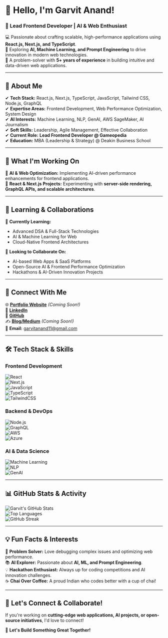 # **👋 Hello, I'm Garvit Anand!**  

### 🚀 **Lead Frontend Developer | AI & Web Enthusiast**  
💻 Passionate about crafting scalable, high-performance applications using **React.js, Next.js, and TypeScript**.   
🤖 Exploring **AI, Machine Learning, and Prompt Engineering** to drive innovation in modern web technologies.  
🎯 A problem-solver with **5+ years of experience** in building intuitive and data-driven web applications.  

---

## **📌 About Me**  
✔ **Tech Stack:** React.js, Next.js, TypeScript, JavaScript, Tailwind CSS, Node.js, GraphQL  
✔ **Expertise Areas:** Frontend Development, Web Performance Optimization, System Design  
✔ **AI Interests:** Machine Learning, NLP, GenAI, AWS SageMaker, AI Journalism  
✔ **Soft Skills:** Leadership, Agile Management, Effective Collaboration  
✔ **Current Role:** **Lead Frontend Developer @ Gameopedia**  
✔ **Education:** MBA (Leadership & Strategy) @ Deakin Business School  

---

## **💼 What I'm Working On** 
🔹 **AI & Web Optimization:** Implementing AI-driven performance enhancements for frontend applications.  
🔹 **React & Next.js Projects:** Experimenting with **server-side rendering, GraphQL APIs, and scalable architectures**.  

---

## **📖 Learning & Collaborations**  
🎯 **Currently Learning:**  
- Advanced DSA & Full-Stack Technologies  
- AI & Machine Learning for Web  
- Cloud-Native Frontend Architectures  

🤝 **Looking to Collaborate On:**  
- AI-based Web Apps & SaaS Platforms  
- Open-Source AI & Frontend Performance Optimization  
- Hackathons & AI-Driven Innovation Projects  

---

## **🔗 Connect With Me**  
🌐 [**Portfolio Website**](#) *(Coming Soon!)*  
💼 [**LinkedIn**](https://www.linkedin.com/in/garvitanand2/)  
📂 [**GitHub**](https://github.com/garvitanand2)  
✍️ [**Blog/Medium**](#) *(Coming Soon!)*  
📧 **Email:** garvitanand11@gmail.com  

---

## **🛠️ Tech Stack & Skills**  
### **Frontend Development**  
![React](https://img.shields.io/badge/React-61DAFB?style=for-the-badge&logo=react&logoColor=white)  
![Next.js](https://img.shields.io/badge/Next.js-000000?style=for-the-badge&logo=next.js&logoColor=white)  
![JavaScript](https://img.shields.io/badge/JavaScript-F7DF1E?style=for-the-badge&logo=javascript&logoColor=black)  
![TypeScript](https://img.shields.io/badge/TypeScript-3178C6?style=for-the-badge&logo=typescript&logoColor=white)  
![TailwindCSS](https://img.shields.io/badge/TailwindCSS-06B6D4?style=for-the-badge&logo=tailwindcss&logoColor=white)  

### **Backend & DevOps**  
![Node.js](https://img.shields.io/badge/Node.js-339933?style=for-the-badge&logo=nodedotjs&logoColor=white)  
![GraphQL](https://img.shields.io/badge/GraphQL-E10098?style=for-the-badge&logo=graphql&logoColor=white)  
![AWS](https://img.shields.io/badge/AWS-232F3E?style=for-the-badge&logo=amazon-aws&logoColor=white)  
![Azure](https://img.shields.io/badge/Azure-0078D4?style=for-the-badge&logo=microsoft-azure&logoColor=white)  

### **AI & Data Science**  
![Machine Learning](https://img.shields.io/badge/Machine%20Learning-F47C24?style=for-the-badge&logo=tensorflow&logoColor=white)  
![NLP](https://img.shields.io/badge/Natural%20Language%20Processing-FF6F00?style=for-the-badge&logo=python&logoColor=white)  
![GenAI](https://img.shields.io/badge/Generative%20AI-6A0DAD?style=for-the-badge&logo=openai&logoColor=white)  

---

## **📊 GitHub Stats & Activity**  
![Garvit's GitHub Stats](https://github-readme-stats.vercel.app/api?username=garvitanand2&show_icons=true&theme=radical)  
![Top Languages](https://github-readme-stats.vercel.app/api/top-langs/?username=garvitanand2&layout=compact&theme=radical)  
![GitHub Streak](https://github-readme-streak-stats.herokuapp.com/?user=garvitanand2&theme=radical)  

---

## **💡 Fun Facts & Interests**  
🎯 **Problem Solver:** Love debugging complex issues and optimizing web performance.  
📚 **AI Explorer:** Passionate about **AI, ML, and Prompt Engineering**.  
💡 **Hackathon Enthusiast:** Always up for coding competitions and AI innovation challenges.  
☕ **Chai Over Coffee:** A proud Indian who codes better with a cup of chai!  

---

## **🚀 Let's Connect & Collaborate!**  
If you're working on **cutting-edge web applications, AI projects, or open-source initiatives**, I'd love to connect!  

👥 **Let's Build Something Great Together!**  


